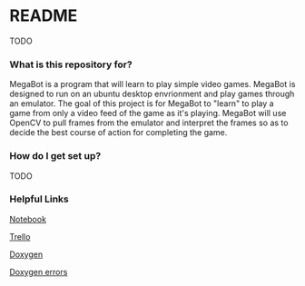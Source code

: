 # README #

TODO

### What is this repository for? ###

MegaBot is a program that will learn to play simple video games.  MegaBot is designed to run on an ubuntu desktop envrionment and play games through an emulator.  The goal of this project is for MegaBot to "learn" to play a game from only a video feed of the game as it's playing.  MegaBot will use OpenCV to pull frames from the emulator and interpret the frames so as to decide the best course of action for completing the game.

### How do I get set up? ###

TODO

### Helpful Links ###
[Notebook](https://1drv.ms/f/s!AnRFGuN0dSI5jxbFaEE985qDNRf3)

[Trello](https://trello.com/b/svMMWGOq/megabot)

[Doxygen](https://bmccool.github.io/MegaBot/index.html)

[Doxygen errors](https://bmccool.github.io/MegaBot/error_logfile.txt)
